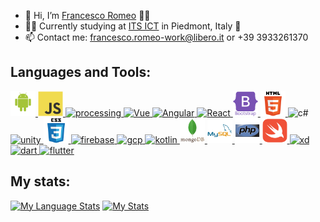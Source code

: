 <!---
FranzRome/FranzRome is a ✨ special ✨ repository because its `README.md` (this file) appears on your GitHub profile.
You can click the Preview link to take a look at your changes.
--->

-  👋 Hi, I’m [Francesco Romeo](https://www.franzrome.com/) 💁‍♂️
-  👨‍🎓 Currently studying at [ITS ICT](https://www.its-ictpiemonte.it/) in Piedmont, Italy 📘
-  📫 Contact me: francesco.romeo-work@libero.it or +39 3933261370

<h2 align="left"> Languages and Tools: </h2>
<p align="left">
   <a href="https://developer.android.com" target="_blank" rel="noreferrer">
      <img
         src="https://raw.githubusercontent.com/devicons/devicon/master/icons/android/android-original-wordmark.svg"
         alt="android"
         width="40"
         height="40"
      />
   </a>
     <a
      href="https://developer.mozilla.org/en-US/docs/Web/JavaScript"
      target="_blank"
      rel="noreferrer"
   >
      <img
         src="https://raw.githubusercontent.com/devicons/devicon/master/icons/javascript/javascript-original.svg"
         alt="javascript"
         width="40"
         height="40"
      />
   </a>
<a
      href="https://processing.org/"
      target="_blank"
      rel="noreferrer"
   >
      <img
         src="https://upload.wikimedia.org/wikipedia/commons/thumb/c/cb/Processing_2021_logo.svg/1280px-Processing_2021_logo.svg.png"
         alt="processing"
         width="40"
         height="40"
      />
   </a>
  <a
      href="https://vuejs.org/"
      target="_blank"
      rel="noreferrer"
   >
      <img
         src="https://cdn.icon-icons.com/icons2/2108/PNG/512/vue_icon_130791.png"
         alt="Vue"
         width="40"
         height="40"
      />
   </a>
  <a
      href="https://angular.io/"
      target="_blank"
      rel="noreferrer"
   >
      <img
         src="https://cdn.icon-icons.com/icons2/2107/PNG/512/file_type_angular_icon_130754.png"
         alt="Angular"
         width="40"
         height="40"
      />
   </a>
  <a
      href="https://reactjs.org"
      target="_blank"
      rel="noreferrer"
   >
      <img
         src="https://d29fhpw069ctt2.cloudfront.net/icon/image/38737/preview.svg"
         alt="React"
         width="40"
         height="40"
      />
   </a>
   <a href="https://getbootstrap.com" target="_blank" rel="noreferrer">
      <img
         src="https://raw.githubusercontent.com/devicons/devicon/master/icons/bootstrap/bootstrap-plain-wordmark.svg"
         alt="bootstrap"
         width="40"
         height="40"
      />
   </a>
  <a href="https://developer.mozilla.org/en-US/docs/Learn/Getting_started_with_the_web/HTML_basics" target="_blank" rel="noreferrer">
      <img
         src="https://raw.githubusercontent.com/devicons/devicon/master/icons/html5/html5-original-wordmark.svg"
         alt="html5"
         width="40"
         height="40"
      />
   </a>
  <a hrft="https://docs.microsoft.com/en-us/dotnet/csharp">
    <img src="https://iconape.com/wp-content/png_logo_vector/c.png"
         alt="c#"
         width="40"
         height="40"
   />
    <a href="https://unity.com/" target="_blank" rel="noreferrer">
      <img
         src="https://fadigeorge.files.wordpress.com/2010/02/unity_01.jpg"
         alt="unity"
         width="40"
         height="40"
      />
   </a>
   <a href="https://www.w3schools.com/css/" target="_blank" rel="noreferrer">
      <img
         src="https://raw.githubusercontent.com/devicons/devicon/master/icons/css3/css3-original-wordmark.svg"
         alt="css3"
         width="40"
         height="40"
      />
   </a>
    
   <a href="https://firebase.google.com/" target="_blank" rel="noreferrer">
      <img
         src="https://www.vectorlogo.zone/logos/firebase/firebase-icon.svg"
         alt="firebase"
         width="40"
         height="40"
      />
   </a>
  
   <a href="https://cloud.google.com" target="_blank" rel="noreferrer">
      <img
         src="https://www.vectorlogo.zone/logos/google_cloud/google_cloud-icon.svg"
         alt="gcp"
         width="40"
         height="40"
      />
   </a>
   
   </a>
   
   <a href="https://kotlinlang.org" target="_blank" rel="noreferrer">
      <img
         src="https://www.vectorlogo.zone/logos/kotlinlang/kotlinlang-icon.svg"
         alt="kotlin"
         width="40"
         height="40"
      />
   </a>
   <a href="https://www.mongodb.com/" target="_blank" rel="noreferrer">
      <img
         src="https://raw.githubusercontent.com/devicons/devicon/master/icons/mongodb/mongodb-original-wordmark.svg"
         alt="mongodb"
         width="40"
         height="40"
      />
   </a>
   <a href="https://www.mysql.com/" target="_blank" rel="noreferrer">
      <img
         src="https://raw.githubusercontent.com/devicons/devicon/master/icons/mysql/mysql-original-wordmark.svg"
         alt="mysql"
         width="40"
         height="40"
      />
   </a>
   <a href="https://www.php.net" target="_blank" rel="noreferrer">
      <img
         src="https://raw.githubusercontent.com/devicons/devicon/master/icons/php/php-original.svg"
         alt="php"
         width="40"
         height="40"
      />
   </a>
   <a
      href="https://developer.apple.com/swift/"
      target="_blank"
      rel="noreferrer"
   >
      <img
         src="https://raw.githubusercontent.com/devicons/devicon/master/icons/swift/swift-original.svg"
         alt="swift"
         width="40"
         height="40"
      />
   </a>
   <a
      href="https://www.adobe.com/products/xd.html"
      target="_blank"
      rel="noreferrer"
   >
      <img
         src="https://cdn.worldvectorlogo.com/logos/adobe-xd.svg"
         alt="xd"
         width="40"
         height="40"
      />
   </a>
  
   <a href="https://dart.dev" target="_blank" rel="noreferrer">
      <img
         src="https://www.vectorlogo.zone/logos/dartlang/dartlang-icon.svg"
         alt="dart"
         width="40"
         height="40"
      />
  </a>
     
  <a href="https://flutter.dev" target="_blank" rel="noreferrer">
    <img
        src="https://www.vectorlogo.zone/logos/flutterio/flutterio-icon.svg"
        alt="flutter"
        width="40"
        height="40"
    />
  </a>
</p>

<h2> My stats: </h2>

[![My Language Stats](https://github-readme-stats.vercel.app/api/top-langs/?username=franzrome&langs_count=8&theme=bear)]()
[![My Stats](https://github-readme-stats.vercel.app/api/?username=franzrome&count_private=true&theme=bear&showicons=true)]()
